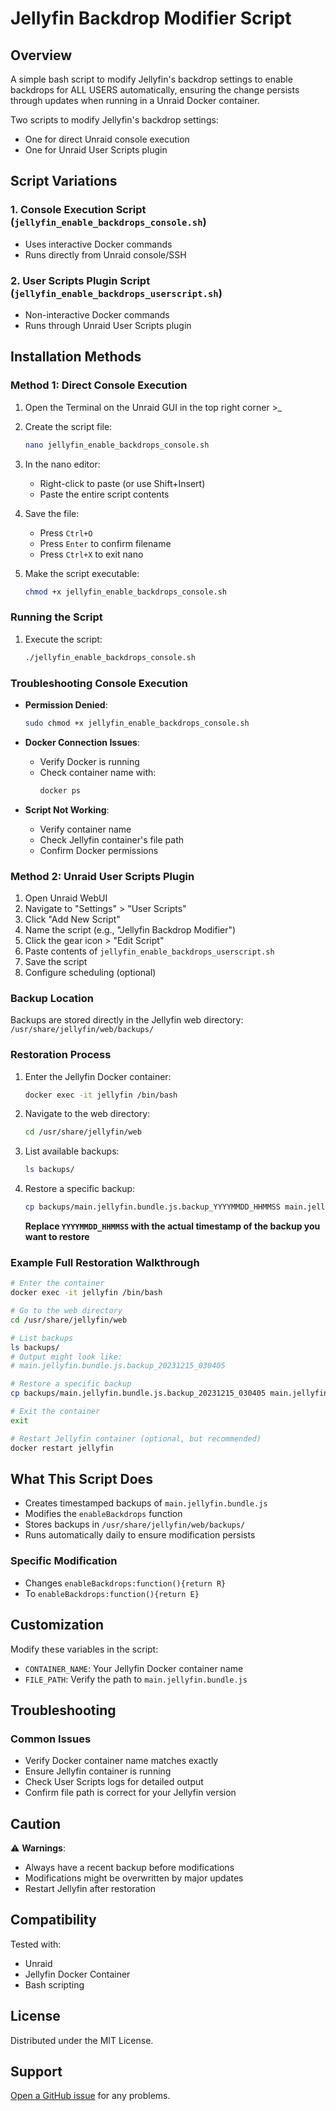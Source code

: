 # Jellyfin Backdrop Modifier Script

## Overview

A simple bash script to modify Jellyfin's backdrop settings to enable backdrops for ALL USERS automatically, ensuring the change persists through updates when running in a Unraid Docker container.

Two scripts to modify Jellyfin's backdrop settings:
- One for direct Unraid console execution
- One for Unraid User Scripts plugin

## Script Variations

### 1. Console Execution Script (`jellyfin_enable_backdrops_console.sh`)
- Uses interactive Docker commands
- Runs directly from Unraid console/SSH

### 2. User Scripts Plugin Script (`jellyfin_enable_backdrops_userscript.sh`)
- Non-interactive Docker commands
- Runs through Unraid User Scripts plugin

## Installation Methods

### Method 1: Direct Console Execution

1. Open the Terminal on the Unraid GUI in the top right corner >_
   
3. Create the script file:
   ```bash
   nano jellyfin_enable_backdrops_console.sh
   ```

3. In the nano editor:
   - Right-click to paste (or use Shift+Insert)
   - Paste the entire script contents

4. Save the file:
   - Press `Ctrl+O`
   - Press `Enter` to confirm filename
   - Press `Ctrl+X` to exit nano

5. Make the script executable:
   ```bash
   chmod +x jellyfin_enable_backdrops_console.sh
   ```

### Running the Script

1. Execute the script:
   ```bash
   ./jellyfin_enable_backdrops_console.sh
   ```

### Troubleshooting Console Execution

- **Permission Denied**:
  ```bash
  sudo chmod +x jellyfin_enable_backdrops_console.sh
  ```

- **Docker Connection Issues**:
  - Verify Docker is running
  - Check container name with:
    ```bash
    docker ps
    ```

- **Script Not Working**:
  - Verify container name
  - Check Jellyfin container's file path
  - Confirm Docker permissions   

### Method 2: Unraid User Scripts Plugin

1. Open Unraid WebUI
2. Navigate to "Settings" > "User Scripts"
3. Click "Add New Script"
4. Name the script (e.g., "Jellyfin Backdrop Modifier")
5. Click the gear icon > "Edit Script"
6. Paste contents of `jellyfin_enable_backdrops_userscript.sh`
7. Save the script
8. Configure scheduling (optional)

### Backup Location
Backups are stored directly in the Jellyfin web directory:
`/usr/share/jellyfin/web/backups/`

### Restoration Process

1. Enter the Jellyfin Docker container:
   ```bash
   docker exec -it jellyfin /bin/bash
   ```

2. Navigate to the web directory:
   ```bash
   cd /usr/share/jellyfin/web
   ```

3. List available backups:
   ```bash
   ls backups/
   ```

4. Restore a specific backup:
   ```bash
   cp backups/main.jellyfin.bundle.js.backup_YYYYMMDD_HHMMSS main.jellyfin.bundle.js
   ```

   **Replace `YYYYMMDD_HHMMSS` with the actual timestamp of the backup you want to restore**

### Example Full Restoration Walkthrough
```bash
# Enter the container
docker exec -it jellyfin /bin/bash

# Go to the web directory
cd /usr/share/jellyfin/web

# List backups
ls backups/
# Output might look like:
# main.jellyfin.bundle.js.backup_20231215_030405

# Restore a specific backup
cp backups/main.jellyfin.bundle.js.backup_20231215_030405 main.jellyfin.bundle.js

# Exit the container
exit

# Restart Jellyfin container (optional, but recommended)
docker restart jellyfin
```

## What This Script Does

- Creates timestamped backups of `main.jellyfin.bundle.js`
- Modifies the `enableBackdrops` function
- Stores backups in `/usr/share/jellyfin/web/backups/`
- Runs automatically daily to ensure modification persists

### Specific Modification
- Changes `enableBackdrops:function(){return R}` 
- To `enableBackdrops:function(){return E}`

## Customization

Modify these variables in the script:
- `CONTAINER_NAME`: Your Jellyfin Docker container name
- `FILE_PATH`: Verify the path to `main.jellyfin.bundle.js`

## Troubleshooting

### Common Issues
- Verify Docker container name matches exactly
- Ensure Jellyfin container is running
- Check User Scripts logs for detailed output
- Confirm file path is correct for your Jellyfin version

## Caution

⚠️ **Warnings**: 
- Always have a recent backup before modifications
- Modifications might be overwritten by major updates
- Restart Jellyfin after restoration

## Compatibility

Tested with:
- Unraid
- Jellyfin Docker Container
- Bash scripting

## License

Distributed under the MIT License.

## Support

[Open a GitHub issue](https://github.com/yoohanko98/jellyfinbackdrops/issues) for any problems.
